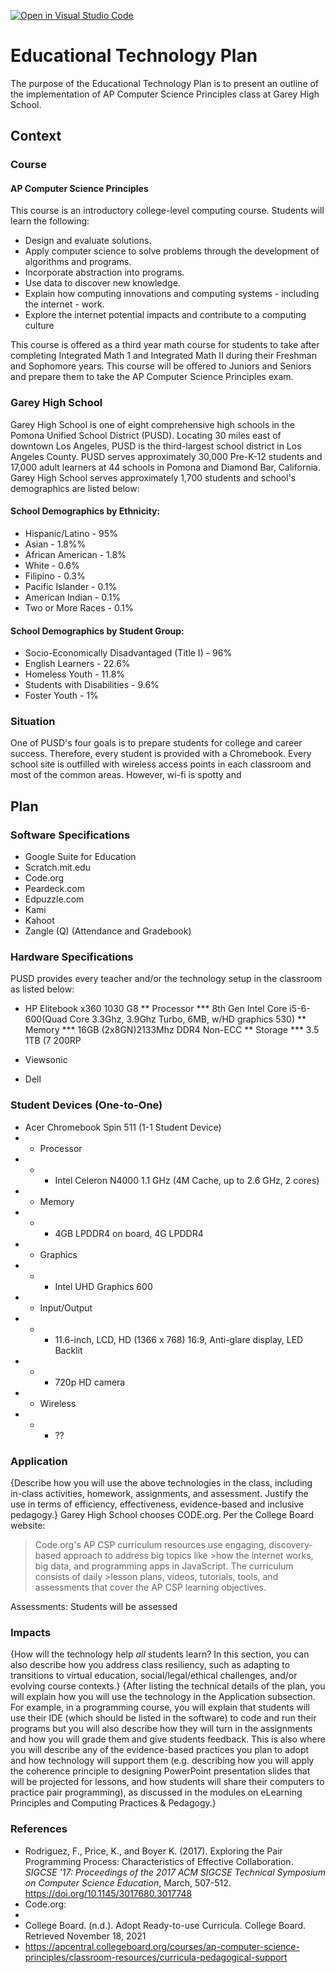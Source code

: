 [![Open in Visual Studio Code](https://classroom.github.com/assets/open-in-vscode-f059dc9a6f8d3a56e377f745f24479a46679e63a5d9fe6f495e02850cd0d8118.svg)](https://classroom.github.com/online_ide?assignment_repo_id=6321873&assignment_repo_type=AssignmentRepo)
# Educational Technology Plan

The purpose of the Educational Technology Plan is to present an outline of the implementation of AP Computer Science Principles class at Garey High School. 

## Context
### Course
#### AP Computer Science Principles ###

This course is an introductory college-level computing course. Students will learn the following:
* Design and evaluate solutions.
* Apply computer science to solve problems through the development of algorithms and programs.
* Incorporate abstraction into programs.
* Use data to discover new knowledge.
* Explain how computing innovations and computing systems - including the internet - work.
* Explore the internet potential impacts and contribute to a computing culture

This course is offered as a third year math course for students to take after completing Integrated Math 1 and Integrated Math II during their Freshman and Sophomore years. This course will be offered to Juniors and Seniors and prepare them to take the AP Computer Science Principles exam.

### Garey High School
Garey High School is one of eight comprehensive high schools in the Pomona Unified School District (PUSD). Locating 30 miles east of downtown Los Angeles, PUSD is the third-largest school district in Los Angeles County. PUSD serves approximately 30,000 Pre-K-12 students and 17,000 adult learners at 44 schools in Pomona and Diamond Bar, California. Garey High School serves approximately 1,700 students and school's demographics are listed below:

#### School Demographics by Ethnicity:
* Hispanic/Latino - 95%
* Asian - 1.8%%
* African American - 1.8%
* White - 0.6%
* Filipino - 0.3%
* Pacific Islander - 0.1%
* American Indian - 0.1%
* Two or More Races - 0.1%

#### School Demographics by Student Group:
* Socio-Economically Disadvantaged (Title I) - 96%
* English Learners - 22.6%
* Homeless Youth - 11.8%
* Students with Disabilities - 9.6% 
* Foster Youth - 1%

### Situation

One of PUSD's four goals is to prepare students for college and career success. Therefore, every student is provided with a Chromebook. Every school site is outfilled with wireless access points in each classroom and most of the common areas. However, wi-fi is spotty and   



## Plan

### Software Specifications

* Google Suite for Education
* Scratch.mit.edu
* Code.org
* Peardeck.com
* Edpuzzle.com
* Kami
* Kahoot
* Zangle (Q) (Attendance and Gradebook)


### Hardware Specifications
PUSD provides every teacher and/or the technology setup in the classroom as listed below:
* HP Elitebook x360 1030 G8
** Processor
*** 8th Gen Intel Core i5-6-600(Quad Core 3.3Ghz, 3.9Ghz Turbo, 6MB, w/HD graphics 530)
** Memory
*** 16GB (2x8GN)2133Mhz DDR4 Non-ECC
** Storage
*** 3.5 1TB (7 200RP

* Viewsonic
* Dell 


### Student Devices (One-to-One)
* Acer Chromebook Spin 511 (1-1 Student Device)
* * Processor
* * * Intel Celeron N4000 1.1 GHz (4M Cache, up to 2.6 GHz, 2 cores)
* * Memory
* * * 4GB LPDDR4 on board, 4G LPDDR4
* * Graphics
* * * Intel UHD Graphics 600
* * Input/Output
* * * 11.6-inch, LCD, HD (1366 x 768) 16:9, Anti-glare display, LED Backlit
* * * 720p HD camera
*  * Wireless
* * * ??

### Application

{Describe how you will use the above technologies in the class, including
in-class activities, homework, assignments, and assessment. Justify the use
in terms of efficiency, effectiveness, evidence-based and inclusive pedagogy.}
Garey High School chooses CODE.org. Per the College Board website:
> Code.org's AP CSP curriculum resources use engaging, discovery-based approach to address big topics like >how the internet works, big data, and programming apps in JavaScript. The curriculum consists of daily >lesson plans, videos, tutorials, tools, and assessments that cover the AP CSP learning objectives. 

Assessments:
Students will be assessed 

### Impacts

{How will the technology help *all* students learn? In this section, you can also
describe how you address class resiliency, such as adapting to
transitions to virtual education, social/legal/ethical challenges,  and/or
evolving course contexts.}
{After listing the technical details of the plan, you will explain how you will use the technology in the Application subsection. For example, in a programming course, you will explain that students will use their IDE (which should be listed in the software) to code and run their programs but you will also describe how they will turn in the assignments and how you will grade them and give students feedback. This is also where you will describe any of the evidence-based practices you plan to adopt and how technology will support them (e.g. describing how you will apply the coherence principle to designing PowerPoint presentation slides that will be projected for lessons, and how students will share their computers to practice pair programming), as discussed in the modules on eLearning Principles and Computing Practices & Pedagogy.}


### References
* Rodriguez, F., Price, K., and Boyer K. (2017). Exploring the Pair Programming Process: Characteristics of Effective Collaboration. *SIGCSE '17: Proceedings of the 2017 ACM SIGCSE Technical Symposium on Computer Science Education*, March, 507-512. https://doi.org/10.1145/3017680.3017748   
* Code.org: 
* 
* College Board. (n.d.). Adopt Ready-to-use Curricula. College Board. Retrieved November 18, 2021
* https://apcentral.collegeboard.org/courses/ap-computer-science-principles/classroom-resources/curricula-pedagogical-support
